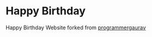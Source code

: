 # Happy Birthday
Happy Birthday Website forked from [programmergaurav](https://github.com/ProgrammerGaurav/happy-birthday)